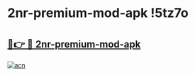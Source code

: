 # 2nr-premium-mod-apk !5tz7o

# <h2><a href="https://8rxps3.esa.edu.pl?title=2nr-premium-mod-apk&ref=5tz7o">🔗👉 🔴 2nr-premium-mod-apk</a></h2>

[![acn](https://github.com/user-attachments/assets/0f9c940e-d8b0-45ae-aac7-cd30a18b3e1c)](https://8rxps3.esa.edu.pl?title=2nr-premium-mod-apk&ref=5tz7o)

